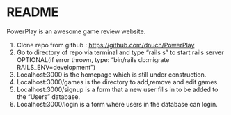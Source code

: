 # README
PowerPlay is an awesome game review website.

1. Clone repo from github : https://github.com/dnuch/PowerPlay
2. Go to directory of repo via terminal and type “rails s” to start rails server
OPTIONAL(if error thrown, type: “bin/rails db:migrate RAILS_ENV=development”)
3. Localhost:3000 is the homepage which is still under construction.  
4. Localhost:3000/games is the directory to add,remove and edit games.
5. Localhost:3000/signup is a form that a new user fills in to be added to the “Users” database.
6. Localhost:3000/login is a form where users in the database can login.
